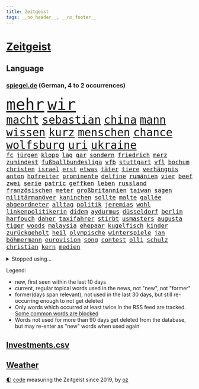 ```yaml
---
title: Zeitgeist
tags: __no_header__, __no_footer__
---
```


# [Zeitgeist](https://oliz.io/zeitgeist/)

## Language

<h3><a href="https://www.spiegel.de" target="_blank">spiegel.de</a> (German, 4 to 2 occurrences)</h3>
<p style="font-family:monospace">
<span style="font-size:32pt"><a href="news_links.html#mehr" class="current">mehr</a></span>
<span style="font-size:32pt"><a href="news_links.html#wir" class="current">wir</a></span>
<br>
<span style="font-size:22pt"><a href="news_links.html#macht" class="current">macht</a></span>
<span style="font-size:22pt"><a href="news_links.html#sebastian" class="current">sebastian</a></span>
<span style="font-size:22pt"><a href="news_links.html#china" class="current">china</a></span>
<span style="font-size:22pt"><a href="news_links.html#mann" class="current">mann</a></span>
<span style="font-size:22pt"><a href="news_links.html#wissen" class="current">wissen</a></span>
<span style="font-size:22pt"><a href="news_links.html#kurz" class="current">kurz</a></span>
<span style="font-size:22pt"><a href="news_links.html#menschen" class="current">menschen</a></span>
<span style="font-size:22pt"><a href="news_links.html#chance" class="current">chance</a></span>
<span style="font-size:22pt"><a href="news_links.html#wolfsburg" class="current">wolfsburg</a></span>
<span style="font-size:22pt"><a href="news_links.html#uri" class="new">uri</a></span>
<span style="font-size:22pt"><a href="news_links.html#ukraine" class="current">ukraine</a></span>
<br>
<span style="font-size:12pt"><a href="news_links.html#fc" class="current">fc</a></span>
<span style="font-size:12pt"><a href="news_links.html#jürgen" class="current">jürgen</a></span>
<span style="font-size:12pt"><a href="news_links.html#klopp" class="current">klopp</a></span>
<span style="font-size:12pt"><a href="news_links.html#lag" class="current">lag</a></span>
<span style="font-size:12pt"><a href="news_links.html#gar" class="current">gar</a></span>
<span style="font-size:12pt"><a href="news_links.html#sondern" class="current">sondern</a></span>
<span style="font-size:12pt"><a href="news_links.html#friedrich" class="current">friedrich</a></span>
<span style="font-size:12pt"><a href="news_links.html#merz" class="current">merz</a></span>
<span style="font-size:12pt"><a href="news_links.html#zumindest" class="current">zumindest</a></span>
<span style="font-size:12pt"><a href="news_links.html#fußballbundesliga" class="current">fußballbundesliga</a></span>
<span style="font-size:12pt"><a href="news_links.html#vfb" class="current">vfb</a></span>
<span style="font-size:12pt"><a href="news_links.html#stuttgart" class="current">stuttgart</a></span>
<span style="font-size:12pt"><a href="news_links.html#vfl" class="current">vfl</a></span>
<span style="font-size:12pt"><a href="news_links.html#bochum" class="current">bochum</a></span>
<span style="font-size:12pt"><a href="news_links.html#christen" class="new">christen</a></span>
<span style="font-size:12pt"><a href="news_links.html#israel" class="current">israel</a></span>
<span style="font-size:12pt"><a href="news_links.html#erst" class="current">erst</a></span>
<span style="font-size:12pt"><a href="news_links.html#etwas" class="current">etwas</a></span>
<span style="font-size:12pt"><a href="news_links.html#täter" class="current">täter</a></span>
<span style="font-size:12pt"><a href="news_links.html#tiere" class="current">tiere</a></span>
<span style="font-size:12pt"><a href="news_links.html#verhängnis" class="current">verhängnis</a></span>
<span style="font-size:12pt"><a href="news_links.html#anton" class="current">anton</a></span>
<span style="font-size:12pt"><a href="news_links.html#hofreiter" class="current">hofreiter</a></span>
<span style="font-size:12pt"><a href="news_links.html#prominente" class="current">prominente</a></span>
<span style="font-size:12pt"><a href="news_links.html#delfine" class="current">delfine</a></span>
<span style="font-size:12pt"><a href="news_links.html#rumänien" class="current">rumänien</a></span>
<span style="font-size:12pt"><a href="news_links.html#vier" class="current">vier</a></span>
<span style="font-size:12pt"><a href="news_links.html#beef" class="new">beef</a></span>
<span style="font-size:12pt"><a href="news_links.html#zwei" class="current">zwei</a></span>
<span style="font-size:12pt"><a href="news_links.html#serie" class="current">serie</a></span>
<span style="font-size:12pt"><a href="news_links.html#patric" class="new">patric</a></span>
<span style="font-size:12pt"><a href="news_links.html#geffken" class="new">geffken</a></span>
<span style="font-size:12pt"><a href="news_links.html#leben" class="current">leben</a></span>
<span style="font-size:12pt"><a href="news_links.html#russland" class="current">russland</a></span>
<span style="font-size:12pt"><a href="news_links.html#französischen" class="current">französischen</a></span>
<span style="font-size:12pt"><a href="news_links.html#meter" class="current">meter</a></span>
<span style="font-size:12pt"><a href="news_links.html#großbritannien" class="current">großbritannien</a></span>
<span style="font-size:12pt"><a href="news_links.html#taiwan" class="current">taiwan</a></span>
<span style="font-size:12pt"><a href="news_links.html#sagen" class="current">sagen</a></span>
<span style="font-size:12pt"><a href="news_links.html#militärmanöver" class="current">militärmanöver</a></span>
<span style="font-size:12pt"><a href="news_links.html#kaninchen" class="new">kaninchen</a></span>
<span style="font-size:12pt"><a href="news_links.html#sollte" class="current">sollte</a></span>
<span style="font-size:12pt"><a href="news_links.html#malte" class="current">malte</a></span>
<span style="font-size:12pt"><a href="news_links.html#gallée" class="new">gallée</a></span>
<span style="font-size:12pt"><a href="news_links.html#abgeordneter" class="current">abgeordneter</a></span>
<span style="font-size:12pt"><a href="news_links.html#alltag" class="current">alltag</a></span>
<span style="font-size:12pt"><a href="news_links.html#politik" class="current">politik</a></span>
<span style="font-size:12pt"><a href="news_links.html#jeremias" class="new">jeremias</a></span>
<span style="font-size:12pt"><a href="news_links.html#wohl" class="current">wohl</a></span>
<span style="font-size:12pt"><a href="news_links.html#linkenpolitikerin" class="current">linkenpolitikerin</a></span>
<span style="font-size:12pt"><a href="news_links.html#didem" class="new">didem</a></span>
<span style="font-size:12pt"><a href="news_links.html#aydurmuş" class="new">aydurmuş</a></span>
<span style="font-size:12pt"><a href="news_links.html#düsseldorf" class="current">düsseldorf</a></span>
<span style="font-size:12pt"><a href="news_links.html#berlin" class="current">berlin</a></span>
<span style="font-size:12pt"><a href="news_links.html#harfouch" class="new">harfouch</a></span>
<span style="font-size:12pt"><a href="news_links.html#daher" class="current">daher</a></span>
<span style="font-size:12pt"><a href="news_links.html#taxifahrer" class="current">taxifahrer</a></span>
<span style="font-size:12pt"><a href="news_links.html#stirbt" class="current">stirbt</a></span>
<span style="font-size:12pt"><a href="news_links.html#usmasters" class="new">usmasters</a></span>
<span style="font-size:12pt"><a href="news_links.html#augusta" class="new">augusta</a></span>
<span style="font-size:12pt"><a href="news_links.html#tiger" class="current">tiger</a></span>
<span style="font-size:12pt"><a href="news_links.html#woods" class="new">woods</a></span>
<span style="font-size:12pt"><a href="news_links.html#malaysia" class="new">malaysia</a></span>
<span style="font-size:12pt"><a href="news_links.html#ehepaar" class="current">ehepaar</a></span>
<span style="font-size:12pt"><a href="news_links.html#kugelfisch" class="new">kugelfisch</a></span>
<span style="font-size:12pt"><a href="news_links.html#kinder" class="current">kinder</a></span>
<span style="font-size:12pt"><a href="news_links.html#zurückgeholt" class="current">zurückgeholt</a></span>
<span style="font-size:12pt"><a href="news_links.html#heil" class="current">heil</a></span>
<span style="font-size:12pt"><a href="news_links.html#olympische" class="current">olympische</a></span>
<span style="font-size:12pt"><a href="news_links.html#winterspiele" class="new">winterspiele</a></span>
<span style="font-size:12pt"><a href="news_links.html#jan" class="current">jan</a></span>
<span style="font-size:12pt"><a href="news_links.html#böhmermann" class="current">böhmermann</a></span>
<span style="font-size:12pt"><a href="news_links.html#eurovision" class="current">eurovision</a></span>
<span style="font-size:12pt"><a href="news_links.html#song" class="current">song</a></span>
<span style="font-size:12pt"><a href="news_links.html#contest" class="current">contest</a></span>
<span style="font-size:12pt"><a href="news_links.html#olli" class="new">olli</a></span>
<span style="font-size:12pt"><a href="news_links.html#schulz" class="new">schulz</a></span>
<span style="font-size:12pt"><a href="news_links.html#christian" class="current">christian</a></span>
<span style="font-size:12pt"><a href="news_links.html#kern" class="new">kern</a></span>
<span style="font-size:12pt"><a href="news_links.html#medien" class="current">medien</a></span>
</p>
<details>
<summary>Stopped using...</summary>
<p class="former" style="font-size:12pt">
erneute(900) partie(900) asche(899) cdupolitiker(898) co₂(898) verlief(898) gestartet(897) gestohlen(897) helfer(897) linie(897) positionen(897) provinz(897) sängerin(897) verhängte(897) walter(897) ausnahmezustand(896) comeback(896) mord(896) vergewaltigung(896) 75(895) altes(895) coronainfektion(895) meghan(895) programm(895) stars(895) toni(895) tschechien(895) verbraucherschützer(895) verhängt(895) wehren(895) benzin(894) beschluss(894) denken(894) mütter(894) rote(894) steigenden(894) 33(893) aufmerksamkeit(893) beobachten(893) folgte(893) innenministerium(893) länge(893) meldete(893) blockiert(892) dachte(892) heftig(892) konflikte(892) myanmar(892) passen(892) pressestimmen(892) rechtsextreme(892) spanier(892) 12(891) bundesrepublik(891) coronamaßnahmen(891) diktator(891) einzug(891) gemeinden(891) international(891) terroristen(891) united(891) einstigen(890) fbi(890) höher(890) jahrhundert(890) kultur(890) mangelt(890) verunglückt(890) besitzer(889) elektroauto(889) engagement(889) präsidentschaftswahl(889) sport(889) sports(889) werbung(889) demonstrationen(888) enthüllt(888) europäischer(888) kaputt(888) kleines(888) minute(888) unerwartet(888) verriet(888) einführen(887) fahrzeuge(887) bundestagswahl(886) san(886) ringt(885) diplomaten(884) herzogin(884) miteinander(884) unseren(884) erkrankung(883) feuerwehrleute(883) selben(883) gering(882) hielten(882) 11(881) 3(881) signalisiert(881) band(880) gesamten(880) halb(880) mehrfach(880) mittlerweile(880) sendet(880) steckte(880) demokratischen(879) verkaufen(879) 45(878) park(878) wende(878) genauso(877) gang(876) stadion(876) ordnung(875) einnahmen(874) vorgelegt(874) ausgesetzt(873) nachbar(873) gefangene(872) spenden(872) legende(871) vieles(871) apps(870) außerhalb(870) gelingen(870) kate(870) moderatorin(870) spanische(870) mehrerer(869) insassen(868) informiert(867) wandel(867) griechischen(866) papier(866) syrer(866) enorme(864) istanbul(863) stress(863) beitrag(862) ministerien(861) popstar(860) automatisch(859) bester(859) flagge(857) sarah(856) bundesnetzagentur(854) hinweis(853) 36(852) überfordert(847) erhöhen(843) daheim(835) weltmeisterschaft(835) aktionen(833) mehren(832) rolf(832) londons(814) leiter(809) westliche(781) fuhren(776) gemüse(772) belästigung(769) vormarsch(769) verlusten(754) 4000(746) ausländischen(735) athen(731) wochenrückblick(714) angebote(712) verlag(706) 250(702) zwischenfall(695) fußballstar(686) holz(677) 38(668) serbien(655) flohen(653) fehlte(644) tricks(643) ausnahme(637) eröffnung(634) veröffentlichung(630) füllen(629) kümmern(627) schrumpft(627) grundsätzlich(624) insbesondere(613) rechtens(612) dauerte(609) las(603) vegas(603) ermordung(599) 700(590) 120(588) umkämpften(585) jahrzehnt(580) erkrankte(577) 400000(575) ali(574) machtübernahme(571) händen(566) momente(566) niedergang(565) befreiung(561) schlafen(561) illegaler(556) kalten(550) vorteil(547) söders(541) mutmaßliches(537) abtreibung(536) kunstwerke(536) gefeuert(534) erdgas(533) wichtiges(526) 200000(518) sprecherin(508) radikaler(504) donbass(499) stromausfall(497) euländer(496) gewaltsamen(483) otto(481) historischer(478) guterres(476) energiekonzern(471) ebay(462) eukommissionschefin(457) geschah(449) langjährigen(446) preiserhöhung(443) gefechte(441) zusammenhalt(437) influencerin(436) mitgliedstaaten(435) überwachung(428) unterscheiden(420) auswertung(417) kambodscha(415) dresdner(413) stuttgarter(412) positiven(411) verpflichtende(404) verantwortlichen(402) mbappé(401) oppositionellen(401) schülern(399) rené(394) benötigt(393) lehnte(392) silber(389) zugenommen(389) fern(388) sklaverei(385) fortsetzen(383) inakzeptable(379) anlässlich(378) odessa(378) schildern(378) profitierte(376) vertreten(372) künstlerin(366) breiten(361) ungewiss(361) cherson(359) klassenzimmer(359) verbotene(359) umsätze(353) bezeichnen(348) indem(348) dmitrij(347) überlebenden(346) fair(345) g20(345) fernen(342) fußballweltmeisterschaft(341) vorfalls(341) großmutter(338) ernste(337) täters(337) gewaltverbrechen(335) warteten(335) entsprechend(334) brasilianische(328) golden(328) gäbe(326) entschuldigte(321) regieren(320) ärztinnen(320) würdigt(318) halt(314) prinzessin(312) steuerhinterziehung(310) erleichtert(309) emma(306) verzweiflung(305) 79(304) frustriert(304) momentan(303) ereignete(300) r(300) empfindet(298) 110(297) cannabis(297) demonstrierende(296) kandidat(294) debattiert(293) naturkatastrophen(292) republikanischer(292) dividende(291) galten(289) generalstaatsanwalt(288) berüchtigten(285) dokument(283) senegal(283) therapien(283) kaffee(282) miss(282) tempel(282) idol(281) mitgeteilt(279) furore(278) tagsüber(278) trugen(278) wohnmobil(278) übergewinnsteuer(278) voraussichtlich(276) finde(275) gleichberechtigung(275) hast(274) bewiesen(273) gelöscht(272) jubelte(271) uniper(271) attraktiver(270) baum(270) ryan(268) tasche(266) blatt(265) verbraucherzentrale(265) energieversorger(263) entschuldigen(263) geeigneten(262) 27jährige(261) atomkraftwerke(261) anruf(260) grimm(260) veronika(260) fünfmal(257) nennen(256) schwächelt(256) usrepublikaner(256) anschlags(255) gefechten(255) streikt(254) davis(253) erhöhungen(253) trägerrakete(253) uneins(253) islamische(251) schmerzhaft(250) verträge(250) vernichtet(249) medizinische(247) trendwende(245) bond(243) grundstück(243) glänzte(240) hingelegt(239) geräumt(238) umweltschützer(238) ältesten(237) salz(236) prostitution(235) wichtigster(235) notruf(234) somalia(234) gabrielle(233) tim(232) untergrund(232) bürgergeld(231) demonstration(231) werben(231) brandt(230) aufstand(226) seltener(225) zweitgrößte(225) kater(224) globes(223) 89(222) volksheld(222) knackt(221) extremisten(220) 25000(219) home(218) indirekt(218) raketenangriffen(217) usrepräsentantenhauses(217) ussenat(216) atomkraftwerk(215) angegangen(214) herunter(214) selbstbewusstsein(214) größeres(213) porträt(209) ramona(209) beworben(207) jackson(207) rot(206) serienmörder(205) achtziger(204) erzeugt(203) klappen(202) aufsicht(201) geteilt(201) klimaprotest(201) missverständnis(200) bundeswirtschaftsministerium(199) kündigung(199) oppositionschef(198) leitung(197) energiepolitik(196) ökologisch(195) 1992(194) milliardengewinne(194) umweltfreundlich(194) vorreiter(194) bundesbank(193) milliardenkosten(193) satellitenbilder(192) zurückkehren(192) kanadischen(190) heikler(189) kontroverse(189) krankenkasse(189) 1400(188) flüchtlingsunterkunft(188) historisches(188) schoigu(188) achtelfinale(187) badenwürttembergischen(186) blumen(186) erledigt(185) recherche(183) nutzern(182) rose(182) entkam(181) prominenteste(181) tarifstreit(180) ansonsten(179) befreiten(179) fahimi(179) betrag(178) sportlerin(178) gaspreisbremse(176) potter(176) verwandelt(176) schwedt(174) steuerrecht(174) arroganz(173) quer(173) erschließen(172) neymar(172) grenzgebiet(171) machtwechsel(171) elbphilharmonie(170) russlandpolitik(170) abwesenheit(169) gemäßigt(169) abwahl(168) lahmzulegen(168) dreieinhalb(167) offensiv(165) innere(162) teamkollegen(162) wahlsieg(162) kommando(161) professioneller(161) piqué(160) sofia(159) belege(158) bonbons(158) ökonomisch(158) hungersnot(157) milliardenschweren(157) entzug(155) lehrkräftemangel(155) willis(155) zusammengestoßen(155) feindbild(154) kapitalmarkt(154) parolen(154) anforderungen(153) regierenden(153) überbringen(153) übergewicht(153) forscht(152) geliebten(152) 23jährige(151) abbruch(151) synagoge(150) blank(149) drehbücher(149) göttingen(149) labourpartei(149) mützenich(149) 105(148) anerkannt(148) intakt(147) parallel(147) lateinamerika(146) osterinsel(146) schönheit(146) verehrt(146) energiepreisbremse(144) gerechte(144) einheimische(143) sämtliche(143) unterdrücken(142) daei(141) vodafone(141) carolina(140) minsk(140) steve(140) weiterkommen(140) angetreten(139) aufsichtsrat(138) lebzeiten(138) forciert(137) gewehrt(137) hot(137) pyrotechnik(137) obst(136) befragung(135) erleichterung(135) fatih(135) harrt(135) mitarbeiterinnen(135) queeren(135) uskonzern(134) überlastung(134) boulevardzeitung(133) zusammenstößen(133) gestohlenen(132) limit(132) nüchtern(132) steuert(132) amerikanerin(131) aufgeschoben(130) loben(130) birol(129) ieachef(129) sms(129) aktionäre(127) normales(126) twitterchef(126) ulm(126) wirtschaftliche(126) formiert(125) rechtsextremist(125) wohnungsnot(125) as(124) düster(124) plastik(124) sportartikelhersteller(124) massenentlassungen(123) verborgen(123) ware(123) aufgebaut(122) bahrain(122) benedikt(121) finanzaufsicht(121) schmiedet(121) singt(121) ausharren(120) frühstück(120) jüdische(120) serbische(120) anzahl(119) evangelische(119) grenzregion(119) miles(119) katars(118) stadien(118) chinesisches(117) häufen(117) überholmanöver(117) artenschutz(116) beweist(116) gekostet(116) stellenabbau(116) stimmten(116) verschicken(116) pop(115) barbarei(114) regimekritiker(114) straßensperren(114) abwehr(113) beunruhigt(113) djokovic(113) drahtzieher(113) feind(113) ungehorsam(113) wechselte(113) angestoßen(112) antwortet(112) bildchefredakteur(112) prophezeit(112) 20jährigen(111) arztpraxen(111) deutschlandfunk(111) fotograf(111) gedroht(110) integrität(110) trudeau(110) winterpause(110) kassierten(109) vorbereitung(109) check(108) mediathek(108) rückschritt(108) tüte(108) pakistanischen(107) politikum(107) text(107) tvsender(107) 47(106) nutzerinnen(106) prangt(106) versicherung(106) winterschlaf(106) diverser(105) groko(105) bewaffneter(104) fratzscher(104) traumjob(104) welch(104) fröhlich(103) lieder(103) nachschub(103) werbeverbot(103) vollen(102) frontal(101) raketentest(101) unangenehm(101) bräuchten(100) erlebten(100) huawei(100) städtischen(100) geschosse(99) totale(98) krisenmanagement(97) landeshauptstadt(97) banker(96) beheben(96) eisige(96) madonna(96) schulsystem(96) bewaffneten(95) labor(95) persönlichkeit(95) regierende(95) terrorisiert(95) toyota(95) 1981(94) emails(94) fußgänger(94) metalband(94) verschüttet(94) erzwingen(92) flüchtete(92) kohlendioxid(92) krachend(92) anwendung(91) auffällige(91) befindlichkeiten(91) biathleten(91) cook(91) ferner(91) isrückkehrerin(91) klimabericht(91) mac(91) mühsam(91) porträtiert(91) warntag(91) dominanz(90) erhob(90) pedro(90) sattel(90) angespannte(89) drogentest(89) eubeitritt(89) hochfahren(89) nachgehen(89) kombination(88) rächt(88) tumor(88) vorurteilen(88) würstchen(88) ähnlicher(88) aufgelöst(87) biograf(87) cloppenburg(87) fynn(87) geschützten(87) kliemann(87) kulturstaatsministerin(87) mag(87) bukele(86) faschisten(86) gasförderung(86) gebrannt(86) lila(86) milliardensubventionen(86) nachholbedarf(86) nayib(86) polarlichter(86) preisbremsen(86) trieb(86) illerkirchberg(85) staatshaushalt(85) woke(85) zehnte(85) beeindruckt(84) dienstagmorgen(84) fahnder(84) herzop(84) regierungsbündnis(84) schlapp(84) sicherungsverwahrung(84) autopilot(83) bruchteil(83) geringe(83) journalistische(83) länderfinanzausgleich(83) zurückfordern(83) death(82) euparlamentspräsidentin(82) komponenten(82) metsola(82) thessaloniki(82) wegfall(82) behandeln(81) nepal(81) sowjetunion(81) veralteten(81) ziviler(81) fremden(80) gasspeichern(80) gentechnik(80) pionier(80) verlässlichen(80) vorbestellungen(80) csupolitiker(79) down(79) gerückt(79) platzen(79) prestige(79) roberta(79) verheerendes(79) a38(78) annahme(78) bergkarabach(78) goggia(78) grundlegenden(78) isanhänger(78) revision(78) schatz(78) schwimmendes(78) strikten(78) überflüssig(78) anschreien(77) auftrieb(77) eisernen(77) förderte(77) rechtmäßigkeit(77) rückenschmerzen(77) satzung(77) verleger(77) üppig(77) biennale(76) ganzer(76) kranken(76) kuratiert(76) nachfahren(76) nachteil(76) quote(76) untersuchungsbericht(76) venedig(76) verspannungen(76) weber(76) ambulanz(75) nsverbrechen(75) verrückte(75) öffentlichkeitswirksam(75) auflage(74) bayerisches(74) bordstein(74) entschädigen(74) gesundheitliche(74) großstädte(74) indizien(74) lecker(74) mobile(74) bußgeld(73) chaim(73) feministischer(73) internetnutzer(73) merkte(73) tiefgarage(73) verwandtschaft(73) aufgehört(72) pflegeheim(72) zusammenbrechen(72) autoritäre(71) gebühren(71) theaterleiter(71) todesopfern(71) versicherer(71) wahnsinn(71) wettern(71) aushalten(70) gestaltet(70) mel(69) möglichem(69) politikers(69) unsichere(69) unterstütze(69) bakterien(68) lüdenscheid(68) unablässig(68) yasmin(68) bundeswirtschaftsminister(67) meistern(67) paparazzi(67) schein(67) weltpresse(67) fernando(66) kleintransporters(66) krakau(66) patientenschützer(66) podest(66) temperatur(66) 23jähriger(65) christdemokraten(65) edf(65) häuslicher(65) irrtum(65) michail(65) pckraffinerie(65) relativiert(65) schlägereien(65) tauchern(65) verbüßt(65) berufungsverfahren(64) fahrzeugen(64) impfstatus(64) kambodschanischen(64) mandat(64) nazivergleich(64) neutral(64) unbezahlbar(64) bolivien(63) coronatestpflicht(63) desinteresse(63) geldanlage(63) hochhaus(63) häftling(63) lautstarker(63) prinzen(63) raumfahrer(63) rettungswagen(63) autobahnbrücke(62) gewaltbereiten(62) mccarthy(62) memphis(62) seeler(62) sitzungstagen(62) 1968(61) 2005(61) ebike(61) wayne(61) griechen(60) juan(60) ladenhüter(60) gesundheitsamt(59) rückgrat(59) 07(58) abwehrspieler(58) ampelbündnis(58) khamenei(58) klausur(58) silvesterkrawallen(58) verdächtiges(58) behördenangaben(57) bewahren(57) gewaltsame(57) nordamerikas(57) regierte(57) vorgesetzter(57) anteilnahme(56) bildungsungerechtigkeit(56) charlotte(56) einzel(56) gesichtet(56) ortes(56) türmt(56) allheilmittel(55) ausmisten(55) energy(55) franco(55) ruhm(55) 34jährige(54) arbeitslosenquote(54) erneuter(54) jene(54) kräften(54) luftschlägen(54) spots(54) wikipedia(54) willy(54) babysitter(53) ergänzen(53) europäisches(53) iq(53) lebensmittelbranche(53) palästinensern(53) showdown(53) umarmen(53) verkehrssicherheit(53) vertreiben(53) überrannt(53) altbacken(52) esstisch(52) gemessen(52) gewünscht(52) kiesewetter(52) roderich(52) ausrede(51) darstellungen(51) errechnet(51) flüchtlingspolitik(51) härteste(51) lagerfeld(51) nachfolgen(51) schild(51) technologie(51) 47jährige(50) dfl(50) filter(50) hanks(50) sensationell(50) zusammenstöße(50) gezielte(49) hereingefallen(49) titelrennen(49) 59jährige(48) büßen(48) djokovićs(48) effekte(48) kriegsausgang(48) mordverdachts(48) oppositionsführerin(48) sichtlich(48) swetlana(48) süchtig(48) tichanowskaja(48) 14000(47) bürokratischer(47) glamour(47) heimwm(47) kassierte(47) magere(47) ablöse(46) geldtransporter(46) nudeln(46) winterstürme(46) absprachen(45) baumann(45) besprechen(45) frösche(45) packung(45) paket(45) passagen(45) vertraut(45) wetterbedingungen(45) 1990(44) drittländer(44) friedlicher(44) hockeynationalmannschaft(44) manöver(44) monatelanger(44) jäger(43) mitziehen(43) shakira(43) soße(43) streitgespräch(43) umstrukturierungen(43) 140(42) antonio(42) exkommandeur(42) stegner(42) vonovia(42) friedensinitiative(41) jelena(41) recherchiert(41) supercomputer(41) zurückgreifen(41) versteht(40) zervakis(40) empfindlich(39) ermuntert(39) landtagswahl(39) republica(39) robust(39) story(39) aserbaidschanische(38) bandenkriminalität(38) green(38) jubiläum(38) klammert(38) leopard2kampfpanzer(38) männlichkeit(38) schönheitswettbewerb(38) erdrosselt(37) unterdrückt(37) generäle(36) italienisches(36) militäreinsatz(36) pralinen(36) prügeln(36) travel(36) agenten(35) ausgeraubt(35) beschwerte(35) demut(35) eichhörnchen(35) halbieren(35) ostdeutsche(35) rekordergebnis(35) saintgermain(35) sportverein(35) zurückhaltend(35) zuschauerinnen(35) geburtstagsfeier(34) rekordzahlen(34) act(33) bobic(33) dragon(33) fredi(33) friedliche(33) hinspiel(33) nachhaltige(33) oppositionsbündnis(33) reduction(33) restliche(33) vertreibt(33) wasserspeicher(33) dmitry(32) dramatischer(32) haufenweise(32) hildburghausen(32) himalaja(32) hinterließen(32) lawinenunglück(32) rüffel(32) grammys(31) kriegsbeginns(31) marius(31) snowboard(31) unglücks(31) geklauten(30) gekoppelt(30) registrieren(30) stil(30) toll(30) kommentare(29) maroden(29) nachbarschaft(29) nachdruck(29) olga(29) ungesund(29) verlags(29) verteilung(29) wider(29) amazonasregenwald(28) außenhandel(28) eon(28) gewendet(28) pausen(28) rettenden(28) streitfrage(28) tabellenkeller(28) tool(28) vorentscheid(28) abgeraten(27) aicher(27) attackieren(27) babynahrung(27) detail(27) erdbebenkatastrophe(27) ertrank(27) kassel(27) nordstreampipelines(27) schlafzimmer(27) unterschätzte(27) angestellter(26) bessert(26) doll(26) relativ(26) sogenannter(26) syrische(26) zerreibt(26) überschattet(26) bindung(25) co₂zertifikate(25) durchziehen(25) instituts(25) kriegsflüchtlinge(25) regierungspartner(25) superg(25) symbolträchtige(25) drückt(24) presseschau(24) angegeben(23) bußgelder(23) eisgrenze(23) schiffsunglück(23) skiwm(23) vernachlässigt(23) zugeschlagen(23) akku(22) aktionären(22) defensiv(22) entschlossen(22) generalüberholung(22) gigantisch(22) napoli(22) stärkste(22) therapie(22) verkehrsverbünde(22) arbeitnehmervertreter(21) düsterer(21) tools(21) anhängerin(20) erklärungsnöte(20) erwerbstätig(20) kletterte(20) mischte(20) moers(20) ordentlich(20) verschwieg(20) websites(20) abtransportiert(19) aufgerüstet(19) direkter(19) ernähren(19) geredet(19) greifswald(19) tucker(19) dasselbe(18) eingeräumt(18) einschränkung(18) equal(18) luftwaffenstützpunkt(18) pay(18) vereinfachen(18) energiemärkten(17) führungsrolle(17) fünfstöckigen(17) geborene(17) randalierer(17) rekonstruieren(17) wohngebiete(17) wurzeln(17) ausweitung(16) eishockey(16) konzernen(16) michigan(16) sondierungsgespräche(16) überforderung(16) 15jähriger(15) aufräumen(15) blöde(15) lsd(15) schwarm(15) bestehenden(14) dienstleistungsgewerkschaft(14) hun(14) kommendem(14) sen(14) vermögensverwalter(14) aldi(13) aufkommen(13) bunker(13) fünfjährige(13) gesellschaftlicher(13) guantanamo(13) medienkonsum(13) schnittmengen(13) schätzings(13) stehe(13) tennisprofi(13) vorfahren(13) 37jähriger(12) augsburger(12) ausstatten(12) belügen(12) ertrunken(12) leuchtete(12) sondierungen(12) weitergegeben(12) claire(11) deutschebanktochter(11) kalabrien(11) mäuse(11) spdmitglied(11) süd(11) weitreichenden(11)
</p>
</details>
<p>Legend:
<ul>
<li><span class="new">new</span>, first seen within the last 10 days</li>
<li><span class="current">current</span>, regular topical words used in the news, not "new", not "former"</li>
<li><span class="former">former(days span relevant)</span>, not used in the last 30 days, but still re-occurring enough to not get deleted</li>
<li>Only words which occurred at least twice in the RSS feed are tracked. <a href="language/filters.py">Some common words are blocked</a></li>
<li>Words not used for more than 90 days get deleted from the database, but may re-enter as "new" words when used again</li>
</ul>
</p>

## [Investments](investments.html)[.csv](investments.csv)

## [Weather](weather.html)

<footer>
<a href="javascript:toggleTheme()" class="nav">🌓</a>
<a href="https://github.com/ooz/zeitgeist">code</a> measuring the Zeitgeist since 2019, by <a href="https://oliz.io">oz</a>
</footer>

